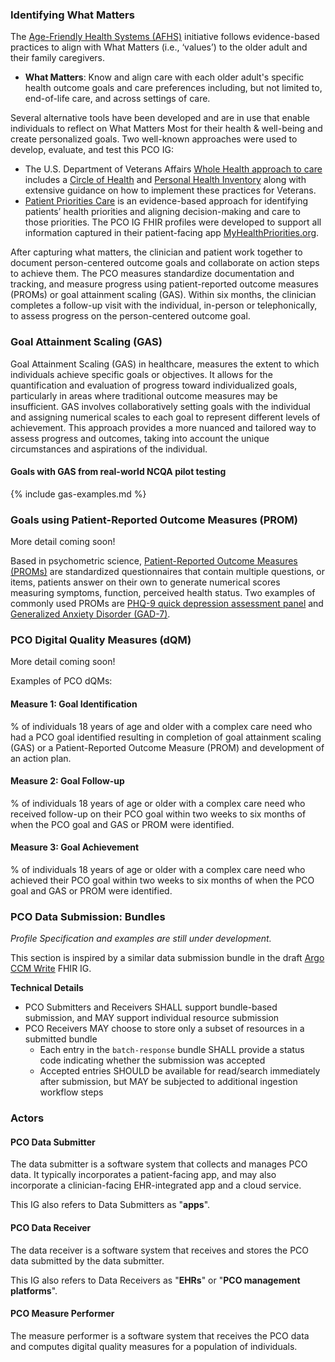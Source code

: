 
### Identifying What Matters

The [Age-Friendly Health Systems (AFHS)](https://www.ihi.org/networks/initiatives/age-friendly-health-systems) initiative follows evidence-based practices to align with What Matters (i.e., ‘values’) to the older adult and their family caregivers. 

* **What Matters**: Know and align care with each older adult's specific health outcome goals and care preferences including, but not limited to, end-of-life care, and across settings of care.

Several alternative tools have been developed and are in use that enable individuals to reflect on What Matters Most for their health & well-being and create personalized goals. Two well-known approaches were used to develop, evaluate, and test this PCO IG:

* The U.S. Department of Veterans Affairs [Whole Health approach to care](https://va.gov/wholehealth) includes a [Circle of Health](https://www.va.gov/WHOLEHEALTH/circle-of-health/index.asp) and [Personal Health Inventory](https://www.va.gov/WHOLEHEALTH/docs/PHI_Jan2022_Final_508.pdf) along with extensive guidance on how to implement these practices for Veterans.
* [Patient Priorities Care](https://patientprioritiescare.org) is an evidence-based approach for identifying patients’ health priorities and aligning decision-making and care to those priorities. The PCO IG FHIR profiles were developed to support all information captured in their patient-facing app [MyHealthPriorities.org](https://myhealthpriorities.org).

After capturing what matters, the clinician and patient work together to document person-centered outcome goals and collaborate on action steps to achieve them. The PCO measures standardize documentation and tracking, and measure progress using patient-reported outcome measures (PROMs) or goal attainment scaling (GAS). Within six months, the clinician completes a follow-up visit with the individual, in-person or telephonically, to assess progress on the person-centered outcome goal.

### Goal Attainment Scaling (GAS)

Goal Attainment Scaling (GAS) in healthcare, measures the extent to which individuals achieve specific goals or objectives. It allows for the quantification and evaluation of progress toward individualized goals, particularly in areas where traditional outcome measures may be insufficient. GAS involves collaboratively setting goals with the individual and assigning numerical scales to each goal to represent different levels of achievement. This approach provides a more nuanced and tailored way to assess progress and outcomes, taking into account the unique circumstances and aspirations of the individual.

#### Goals with GAS from real-world NCQA pilot testing

{% include gas-examples.md %}

### Goals using Patient-Reported Outcome Measures (PROM)

More detail coming soon!

Based in psychometric science, [Patient-Reported Outcome Measures (PROMs)](https://mmshub.cms.gov/sites/default/files/Patient-Reported-Outcome-Measures.pdf) are standardized questionnaires that contain multiple questions, or items, patients answer on their own to generate numerical scores measuring symptoms, function, perceived health status. Two examples of commonly used PROMs are [PHQ-9 quick depression assessment panel](Questionnaire-44249-1.html) and [Generalized Anxiety Disorder (GAD-7)](Questionnaire-69737-5.html).

### PCO Digital Quality Measures (dQM)

More detail coming soon!

Examples of PCO dQMs:

#### Measure 1: Goal Identification
% of individuals 18 years of age and older with a complex care need 
who had a PCO goal identified 
resulting in completion of goal attainment scaling (GAS) or a Patient-Reported Outcome Measure (PROM) 
and development of an action plan.

#### Measure 2: Goal Follow-up
% of individuals 18 years of age or older with a complex care need 
who received follow-up on their PCO goal within two weeks to six months of when the PCO goal and GAS or PROM were identified.

#### Measure 3: Goal Achievement
% of individuals 18 years of age or older with a complex care need 
who achieved their PCO goal within two weeks to six months of when the PCO goal and GAS or PROM were identified.


### PCO Data Submission: Bundles

*Profile Specification and examples are still under development.*

This section is inspired by a similar data submission bundle in the draft [Argo CCM Write](https://build.fhir.org/ig/HL7/cgm/index.html#cgm-data-submission-bundles) FHIR IG.

**Technical Details**

* PCO Submitters and Receivers SHALL support bundle-based submission, and MAY support individual resource submission
* PCO Receivers MAY choose to store only a subset of resources in a submitted bundle
  * Each entry in the `batch-response` bundle SHALL provide a status code indicating whether the submission was accepted 
  * Accepted entries SHOULD be available for read/search immediately after submission, but MAY be subjected to additional ingestion workflow steps


### Actors

#### PCO Data Submitter

The data submitter is a software system that collects and manages PCO data. It typically incorporates a patient-facing app, and may also incorporate a clinician-facing EHR-integrated app and a cloud service.

This IG also refers to Data Submitters as "**apps**".

#### PCO Data Receiver

The data receiver is a software system that receives and stores the PCO data submitted by the data submitter.

This IG also refers to Data Receivers as "**EHRs**" or "**PCO management platforms**".

#### PCO Measure Performer

The measure performer is a software system that receives the PCO data and computes digital quality measures for a population of individuals.
